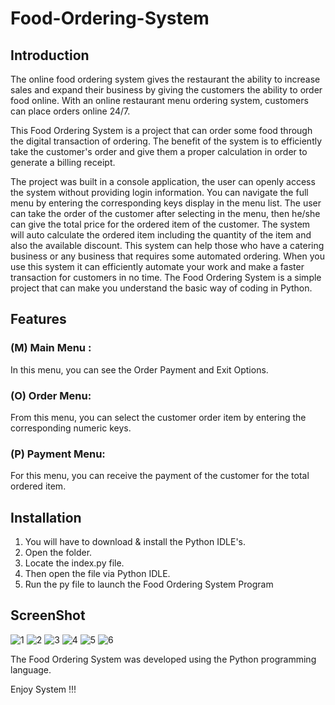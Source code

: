# Food-Ordering-System
## Introduction
The online food ordering system gives the restaurant the ability to increase sales and expand their business by giving the customers the ability to order food online. With an online restaurant menu ordering system, customers can place orders online 24/7.

This Food Ordering System is a project that can order some food through the digital transaction of ordering. The benefit of the system is to efficiently take the customer's order and give them a proper calculation in order to generate a billing receipt.

The project was built in a console application, the user can openly access the system without providing login information. You can navigate the full menu by entering the corresponding keys display in the menu list. The user can take the order of the customer after selecting in the menu, then he/she can give the total price for the ordered item of the customer. The system will auto calculate the ordered item including the quantity of the item and also the available discount. This system can help those who have a catering business or any business that requires some automated ordering. When you use this system it can efficiently automate your work and make a faster transaction for customers in no time. The Food Ordering System is a simple project that can make you understand the basic way of coding in Python.

## Features
### (M) Main Menu :
In this menu, you can see the Order Payment and Exit Options.

### (O) Order Menu:
From this menu, you can select the customer order item by entering the corresponding numeric keys.

### (P) Payment Menu:
For this menu, you can receive the payment of the customer for the total ordered item.

## Installation
1.	You will have to download & install the Python IDLE's.
2.	Open the folder.
3.	Locate the index.py file.
4.	Then open the file via Python IDLE.
5.	Run the py file to launch the Food Ordering System Program

## ScreenShot
![1](https://user-images.githubusercontent.com/86470947/145719753-19687441-749c-4049-a03c-dc9ed118f235.jpg)
![2](https://user-images.githubusercontent.com/86470947/145719759-026a89cd-c088-4125-9069-04c9568afac9.jpg)
![3](https://user-images.githubusercontent.com/86470947/145719767-4656ae08-7838-46f9-9409-73d0528cd4f1.jpg)
![4](https://user-images.githubusercontent.com/86470947/145719775-0fc55e9b-d5df-4846-97c3-eff61d18d158.jpg)
![5](https://user-images.githubusercontent.com/86470947/145719787-154969f5-86ec-4271-9883-3ece434a66fb.jpg)
![6](https://user-images.githubusercontent.com/86470947/145719793-675d677e-bb98-47aa-a71c-d8325b8cad54.jpg)

The Food Ordering System was developed using the Python programming language.

Enjoy System !!!
